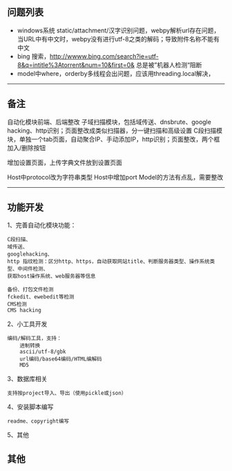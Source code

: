 
## 问题列表

* windows系统 static/attachment/汉字识别问题，webpy解析url存在问题，当URL中有中文时，webpy没有进行utf-8之类的解码；导致附件名称不能有中文
* bing 搜索，http://wwww.bing.com/search?ie=utf-8&q=intitle%3Atorrent&num=10&first=0& 总是被”机器人检测“阻断
* model中where，orderby多线程会出问题，应该用threading.local解决，

---

## 备注

自动化模块前端、后端整改
	子域扫描模块，包括域传送、dnsbrute、google hacking、http识别；页面整改成类似扫描器，分一键扫描和高级设置
	C段扫描模块，单独一个tab页面，自动聚合IP、手动添加IP，http识别；页面整改，两个框加入/删除按钮

增加设置页面，上传字典文件放到设置页面

Host中protocol改为字符串类型
Host中增加port
Model的方法有点乱，需要整改

---

## 功能开发

1、完善自动化模块功能：

	C段扫描、
	域传送、
	googlehacking、
	http 指纹检测：区分http、https，自动获取网站title、判断服务器类型、操作系统类型、中间件检测、
	获取host操作系统、web服务器等信息

	备份、打包文件检测
	fckedit、ewebedit等检测
	CMS检测
	CMS hacking

2、小工具开发

	编码/解码工具，支持：
		进制转换
		ascii/utf-8/gbk
		url编码/base64编码/HTML编解码
		MD5

3、数据库相关

	支持按project导入、导出（使用pickle或json）

4、安装脚本编写
	
	readme、copyright编写

5、其他
	



## 其他

